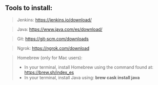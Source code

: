 ## Tools to install:
> Jenkins: https://jenkins.io/download/

> Java: https://www.java.com/es/download/

> Git: https://git-scm.com/downloads

> Ngrok: https://ngrok.com/download

> Homebrew (only for Mac users):
> * In your terminal, install Homebrew using the command found at:
https://brew.sh/index_es
> * In your terminal, install Java using: 
**brew cask install java**
